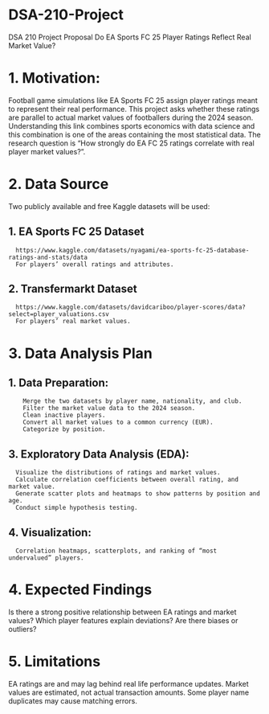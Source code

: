 # DSA-210-Project


DSA 210 Project Proposal
Do EA Sports FC 25 Player Ratings Reflect Real Market Value?

# 1. Motivation:
Football game simulations like EA Sports FC 25 assign player ratings meant to represent their real performance. This project asks whether these ratings are parallel to actual market values of footballers during the 2024 season. Understanding this link combines sports economics with data science and this combination is one of the areas containing the most statistical data. The research question is “How strongly do EA FC 25 ratings correlate with real player market values?”.

# 2. Data Source
Two publicly available and free Kaggle datasets will be used:
 ## 1.	EA Sports FC 25 Dataset
      https://www.kaggle.com/datasets/nyagami/ea-sports-fc-25-database-ratings-and-stats/data
      For players’ overall ratings and attributes.
 ## 2.	Transfermarkt Dataset
      https://www.kaggle.com/datasets/davidcariboo/player-scores/data?select=player_valuations.csv
      For players’ real market values.

# 3. Data Analysis Plan
  ## 1.	Data Preparation:
        Merge the two datasets by player name, nationality, and club.
    	Filter the market value data to the 2024 season.
    	Clean inactive players.
    	Convert all market values to a common currency (EUR).
    	Categorize by position.
  ## 3.	Exploratory Data Analysis (EDA):
      Visualize the distributions of ratings and market values.
      Calculate correlation coefficients between overall rating, and market value.
      Generate scatter plots and heatmaps to show patterns by position and age.
      Conduct simple hypothesis testing.
  ## 4.	Visualization:
      Correlation heatmaps, scatterplots, and ranking of “most undervalued” players.

# 4. Expected Findings
Is there a strong positive relationship between EA ratings and market values?
Which player features explain deviations?
Are there biases or outliers?

# 5. Limitations
EA ratings are and may lag behind real life performance updates.
Market values are estimated, not actual transaction amounts.
Some player name duplicates may cause matching errors.

